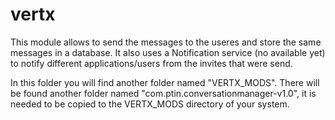 vertx
=====

This module allows to send the messages to the useres and store the same messages in a database. 
It also uses a Notification service (no available yet) to notify different applications/users from the invites that were send.

In this folder you will find another folder named "VERTX_MODS". There will be found another folder named "com.ptin.conversationmanager-v1.0", it is needed to be copied to the VERTX_MODS directory of your system.


